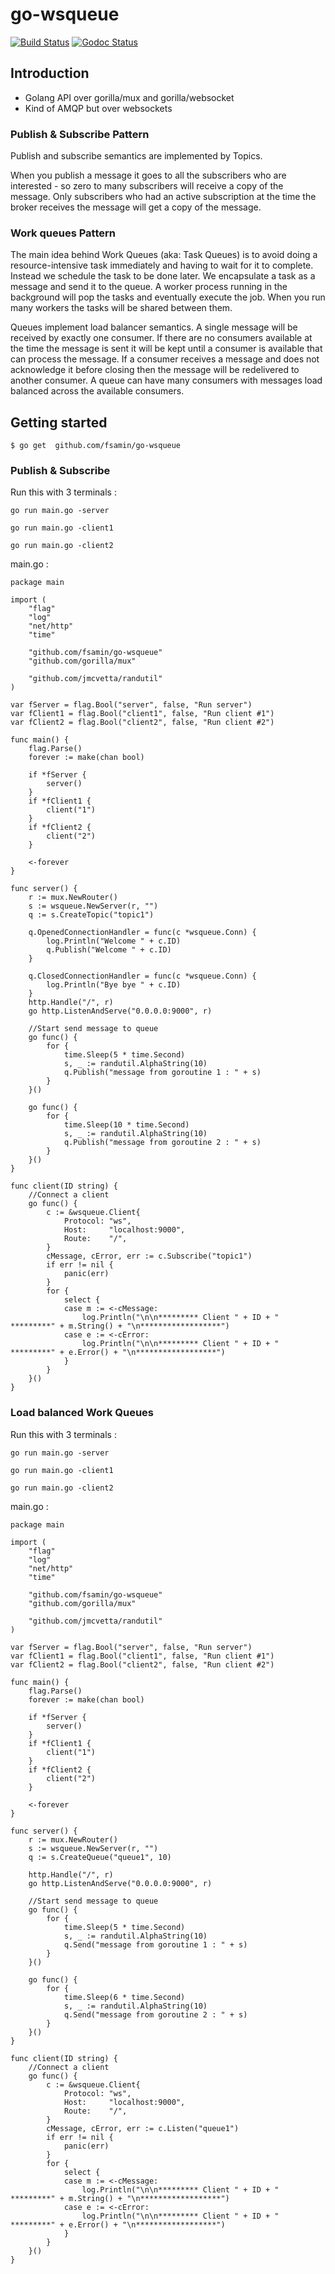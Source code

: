 # go-wsqueue

[![Build Status](https://travis-ci.org/fsamin/go-wsqueue.svg?branch=master)](https://travis-ci.org/fsamin/go-wsqueue) [![Godoc Status](https://img.shields.io/badge/godoc-available-brightgreen.svg)](https://godoc.org/github.com/fsamin/go-wsqueue)

## Introduction

- Golang API over gorilla/mux and gorilla/websocket
- Kind of AMQP but over websockets

### Publish & Subscribe Pattern

Publish and subscribe semantics are implemented by Topics.

When you publish a message it goes to all the subscribers who are interested - so zero to many subscribers will receive a copy of the message. Only subscribers who had an active subscription at the time the broker receives the message will get a copy of the message.

### Work queues Pattern

The main idea behind Work Queues (aka: Task Queues) is to avoid doing a resource-intensive task immediately and having to wait for it to complete. Instead we schedule the task to be done later. We encapsulate a task as a message and send it to the queue. A worker process running in the background will pop the tasks and eventually execute the job. When you run many workers the tasks will be shared between them.

Queues implement load balancer semantics. A single message will be received by exactly one consumer. If there are no consumers available at the time the message is sent it will be kept until a consumer is available that can process the message. If a consumer receives a message and does not acknowledge it before closing then the message will be redelivered to another consumer. A queue can have many consumers with messages load balanced across the available consumers.

## Getting started

`$ go get  github.com/fsamin/go-wsqueue`

### Publish & Subscribe

Run this with 3 terminals :

`go run main.go -server`

`go run main.go -client1`

`go run main.go -client2`


main.go :

```
package main

import (
	"flag"
	"log"
	"net/http"
	"time"

	"github.com/fsamin/go-wsqueue"
	"github.com/gorilla/mux"

	"github.com/jmcvetta/randutil"
)

var fServer = flag.Bool("server", false, "Run server")
var fClient1 = flag.Bool("client1", false, "Run client #1")
var fClient2 = flag.Bool("client2", false, "Run client #2")

func main() {
	flag.Parse()
	forever := make(chan bool)

	if *fServer {
		server()
	}
	if *fClient1 {
		client("1")
	}
	if *fClient2 {
		client("2")
	}

	<-forever
}

func server() {
	r := mux.NewRouter()
	s := wsqueue.NewServer(r, "")
	q := s.CreateTopic("topic1")

	q.OpenedConnectionHandler = func(c *wsqueue.Conn) {
		log.Println("Welcome " + c.ID)
		q.Publish("Welcome " + c.ID)
	}

	q.ClosedConnectionHandler = func(c *wsqueue.Conn) {
		log.Println("Bye bye " + c.ID)
	}
	http.Handle("/", r)
	go http.ListenAndServe("0.0.0.0:9000", r)

	//Start send message to queue
	go func() {
		for {
			time.Sleep(5 * time.Second)
			s, _ := randutil.AlphaString(10)
			q.Publish("message from goroutine 1 : " + s)
		}
	}()

	go func() {
		for {
			time.Sleep(10 * time.Second)
			s, _ := randutil.AlphaString(10)
			q.Publish("message from goroutine 2 : " + s)
		}
	}()
}

func client(ID string) {
	//Connect a client
	go func() {
		c := &wsqueue.Client{
			Protocol: "ws",
			Host:     "localhost:9000",
			Route:    "/",
		}
		cMessage, cError, err := c.Subscribe("topic1")
		if err != nil {
			panic(err)
		}
		for {
			select {
			case m := <-cMessage:
				log.Println("\n\n********* Client " + ID + " *********" + m.String() + "\n******************")
			case e := <-cError:
				log.Println("\n\n********* Client " + ID + "  *********" + e.Error() + "\n******************")
			}
		}
	}()
}

```

### Load balanced Work Queues

Run this with 3 terminals :

`go run main.go -server`

`go run main.go -client1`

`go run main.go -client2`


main.go :

```
package main

import (
	"flag"
	"log"
	"net/http"
	"time"

	"github.com/fsamin/go-wsqueue"
	"github.com/gorilla/mux"

	"github.com/jmcvetta/randutil"
)

var fServer = flag.Bool("server", false, "Run server")
var fClient1 = flag.Bool("client1", false, "Run client #1")
var fClient2 = flag.Bool("client2", false, "Run client #2")

func main() {
	flag.Parse()
	forever := make(chan bool)

	if *fServer {
		server()
	}
	if *fClient1 {
		client("1")
	}
	if *fClient2 {
		client("2")
	}

	<-forever
}

func server() {
	r := mux.NewRouter()
	s := wsqueue.NewServer(r, "")
	q := s.CreateQueue("queue1", 10)

	http.Handle("/", r)
	go http.ListenAndServe("0.0.0.0:9000", r)

	//Start send message to queue
	go func() {
		for {
			time.Sleep(5 * time.Second)
			s, _ := randutil.AlphaString(10)
			q.Send("message from goroutine 1 : " + s)
		}
	}()

	go func() {
		for {
			time.Sleep(6 * time.Second)
			s, _ := randutil.AlphaString(10)
			q.Send("message from goroutine 2 : " + s)
		}
	}()
}

func client(ID string) {
	//Connect a client
	go func() {
		c := &wsqueue.Client{
			Protocol: "ws",
			Host:     "localhost:9000",
			Route:    "/",
		}
		cMessage, cError, err := c.Listen("queue1")
		if err != nil {
			panic(err)
		}
		for {
			select {
			case m := <-cMessage:
				log.Println("\n\n********* Client " + ID + " *********" + m.String() + "\n******************")
			case e := <-cError:
				log.Println("\n\n********* Client " + ID + "  *********" + e.Error() + "\n******************")
			}
		}
	}()
}

```
